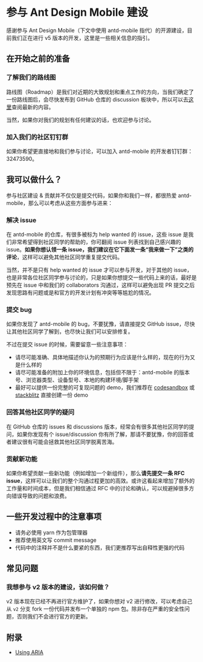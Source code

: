 # 参与 Ant Design Mobile 建设

感谢参与 Ant Design Mobile（下文中使用 antd-mobile 指代）的开源建设，目前我们正在进行 v5 版本的开发，这里是一些相关信息的指引。

## 在开始之前的准备

### 了解我们的路线图

路线图（Roadmap）是我们对近期的大致规划和重点工作的方向，当我们确定了一份路线图后，会尽快发布到 GitHub 仓库的 discussion 板块中，所以可以去[这里](https://github.com/ant-design/ant-design-mobile/discussions)查阅最新的内容。

当然，如果你对我们的规划有任何建议的话，也欢迎参与讨论。

### 加入我们的社区钉钉群

如果你希望更直接地和我们参与讨论，可以加入 antd-mobile 的开发者钉钉群：32473590。

## 我可以做什么？

参与社区建设 & 贡献并不仅仅是提交代码，如果你和我们一样，都很热爱 antd-mobile，那么可以考虑从这些方面参与进来：

### 解决 issue

在 antd-mobile 的仓库，有很多被标为 help wanted 的 issue，这些 issue 是我们非常希望得到社区同学的帮助的，你可翻阅 issue 列表找到自己感兴趣的 issue。**如果你想认领一条 issue，我们建议在它下面发一条“我来做一下”之类的评论**，这样可以避免其他社区同学重复提交代码。

当然，并不是只有 help wanted 的 issue 才可以参与开发，对于其他的 issue，也是非常各位社区同学参与讨论的，只是如果你想提交一些代码上来的话，最好是预先在 issue 中和我们的 collaborators 沟通过，这样可以避免出现 PR 提交之后发现思路有问题或是和官方的开发计划有冲突等等尴尬的情况。

### 提交 bug

如果你发现了 antd-mobile 的 bug，不要犹豫，请直接提交 GitHub issue，尽快让其他社区同学了解到，也尽快让我们可以安排修复。

不过在提交 issue 的时候，需要留意一些注意事项：

- 请尽可能准确、具体地描述你认为的预期行为应该是什么样的，现在的行为又是什么样的
- 请尽可能准备的附加上你的环境信息，包括但不限于：antd-mobile 的版本号、浏览器类型、设备型号、本地的构建环境/脚手架
- 最好可以提供一份完整的可复现问题的 demo，我们推荐在 [codesandbox](https://codesandbox.io/s/antd-mobile-snrxr?file=/package.json) 或 [stackblitz](https://stackblitz.com/edit/antd-mobile?file=index.tsx) 直接创建一份 demo

### 回答其他社区同学的疑问

在 GitHub 仓库的 issues 和 discussions 版本，经常会有很多其他社区同学的提问，如果你发现有个 issue/discussion 你有所了解，那请不要犹豫，你的回答或者建议很有可能会拯救其他社区同学脱离苦海。

### 贡献新功能

如果你希望贡献一些新功能（例如增加一个新组件），那么**请先提交一条 RFC issue**，这样可以让我们的整个沟通过程更加的高效。或许这看起来增加了额外的工作量和时间成本，但是我们相信通过 RFC 中的讨论和确认，可以规避掉很多方向错误导致的问题和浪费。

## 一些开发过程中的注意事项

- 请务必使用 yarn 作为包管理器
- 推荐使用英文写 commit message
- 代码中的注释并不是什么要紧的东西，我们更推荐写出自释性更强的代码

## 常见问题

### 我想参与 v2 版本的建设，该如何做？

v2 版本现在已经不再进行官方维护了，如果你想对 v2 进行修改，可以考虑自己从 `v2` 分支 fork 一份代码并发布一个单独的 npm 包。除非存在严重的安全性问题，否则我们不会进行官方的更新。

## 附录

- [Using ARIA](https://w3c.github.io/using-aria/)
